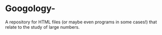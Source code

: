 # Googology-
A repository for HTML files (or maybe even programs in some cases!) that relate to the study of large numbers.
